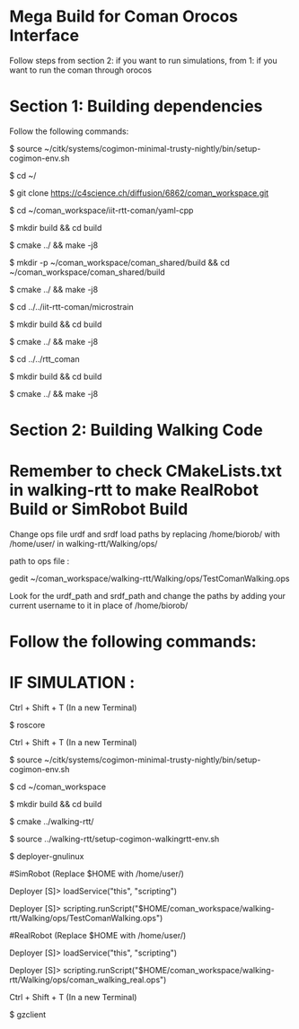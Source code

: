 # Mega Build for Coman Orocos Interface

Follow steps from section 2: if you want to run simulations, from 1: if you want to run the coman through orocos  

# Section 1: Building dependencies

Follow the following commands:  

$ source ~/citk/systems/cogimon-minimal-trusty-nightly/bin/setup-cogimon-env.sh

$ cd ~/

$ git clone https://c4science.ch/diffusion/6862/coman_workspace.git

$ cd ~/coman_workspace/iit-rtt-coman/yaml-cpp

$ mkdir build && cd build

$ cmake ../ && make -j8

$ mkdir -p ~/coman_workspace/coman_shared/build && cd ~/coman_workspace/coman_shared/build

$ cmake ../ && make -j8

$ cd ../../iit-rtt-coman/microstrain

$ mkdir build && cd build

$ cmake ../ && make -j8

$ cd ../../rtt_coman

$ mkdir build && cd build

$ cmake ../ && make -j8

# Section 2: Building Walking Code

# Remember to check CMakeLists.txt in walking-rtt to make RealRobot Build or SimRobot Build  

Change ops file urdf and srdf load paths by replacing /home/biorob/ with /home/user/ in walking-rtt/Walking/ops/  

path to ops file :

gedit ~/coman_workspace/walking-rtt/Walking/ops/TestComanWalking.ops

Look for the urdf_path and srdf_path and change the paths by adding your current username to it in place of /home/biorob/

# Follow the following commands:  

# IF SIMULATION : 

Ctrl + Shift + T (In a new Terminal)  

$ roscore

Ctrl + Shift + T (In a new Terminal)  

$ source ~/citk/systems/cogimon-minimal-trusty-nightly/bin/setup-cogimon-env.sh

$ cd ~/coman_workspace

$ mkdir build && cd build

$ cmake ../walking-rtt/

$ source ../walking-rtt/setup-cogimon-walkingrtt-env.sh

$ deployer-gnulinux

#SimRobot (Replace $HOME with /home/user/)

Deployer [S]> loadService("this", "scripting")

Deployer [S]> scripting.runScript("$HOME/coman_workspace/walking-rtt/Walking/ops/TestComanWalking.ops")

#RealRobot (Replace $HOME with /home/user/)

Deployer [S]> loadService("this", "scripting")

Deployer [S]> scripting.runScript("$HOME/coman_workspace/walking-rtt/Walking/ops/coman_walking_real.ops")

Ctrl + Shift + T (In a new Terminal) 

$ gzclient